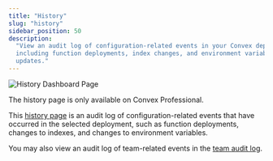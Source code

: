 ```yaml
---
title: "History"
slug: "history"
sidebar_position: 50
description:
  "View an audit log of configuration-related events in your Convex deployment
  including function deployments, index changes, and environment variable
  updates."
---
```


![History Dashboard Page](/screenshots/history.png)

<Admonition type="info">

The history page is only available on Convex Professional.

</Admonition>

This [history page](https://dashboard.convex.dev/deployment/history) is an audit
log of configuration-related events that have occurred in the selected
deployment, such as function deployments, changes to indexes, and changes to
environment variables.

You may also view an audit log of team-related events in the
[team audit log](/dashboard/teams.md#audit-log).
